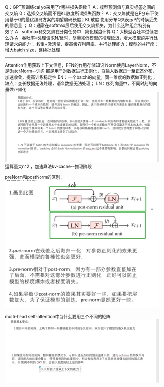  Q：GPT预训练cai yo采用了n哪些损失函数？
 A：模型预测值与真实标签之间的交叉熵
 Q：选择交叉熵而不是KL散度所谓损失函数？
 A：交叉熵就是在P分布下使用基于Q的最优编码方案的期望编码长度；KL散度 使用分布Q来表示P的时候丢失的信息量 ； 
 Q：通常在softmax层后使用交叉熵损失，为什么这种组合特别有效？
 A：softmax和交叉熵在分类任务中，简化梯度计算
 Q：大模型吞吐率过低怎么办
 A：吞吐率=处理请求N/延时，尽量减低模型的推理延迟，增大模型的并行处理请求的能力； 权重+激活量，提高缓存利用率，并行处理能力；模型的并行度；增大batch size，连续批处理


---

 Attention作用获取上下文信息，FFN的作用存储知识
 Norm使用LayerNorm，不是BatchNorm--训练
 都是用于对数据进行正则化，将输入数据归一至正态分布，加速收敛，提高训练稳定性
 BN：一个batch的向量，同一维度的数据做正则化；缺点：变长数据无法处理，语义数据无法处理；
 LN：序列向量中，不同时刻的向量做正则化
 ![](attachments/Pasted%20image%2020250915233839.png)
 运算量大n^2 ，加速算法kv-cache--推理阶段

preNorm和postNorm的区别：
![](attachments/Pasted%20image%2020250915233944.png)

multi-head self-attention中为什么要用三个不同的矩阵
 ![](attachments/Pasted%20image%2020250915235839.png)

